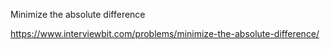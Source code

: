 Minimize the absolute difference

https://www.interviewbit.com/problems/minimize-the-absolute-difference/
